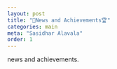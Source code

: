```yaml
---
layout: post
title: "🚀News and Achievements🏆"
categories: main
meta: "Sasidhar Alavala"
order: 1
---
```

news and achievements.

